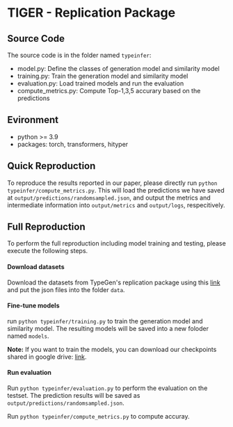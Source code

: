 # TIGER - Replication Package

## Source Code
The source code is in the folder named `typeinfer`:
- model.py: Define the classes of generation model and similarity model
- training.py: Train the generation model and similarity model
- evaluation.py: Load trained models and run the evaluation
- compute_metrics.py: Compute Top-1,3,5 accurary based on the predictions

## Evironment
- python >= 3.9
- packages: torch, transformers, hityper

## Quick Reproduction
To reproduce the results reported in our paper, please directly run `python typeinfer/compute_metrics.py`. This will load the predictions we have saved at `output/predictions/randomsampled.json`, and output the metrics and intermediate information into `output/metrics` and `output/logs`, respecitively.

## Full Reproduction
To perform the full reproduction including model training and testing, please execute the following steps.

#### Download datasets
Download the datasets from TypeGen's replication package using this [link](https://github.com/JohnnyPeng18/TypeGen/releases/tag/data) and put the json files into the folder `data`.

#### Fine-tune models
run `python typeinfer/training.py` to train the generation model and similarity model. The resulting models will be saved into a new foloder named `models`.

**Note:** If you want to train the models, you can download our checkpoints shared in google drive: [link]().

#### Run evaluation
Run `python typeinfer/evaluation.py` to perform the evaluation on the testset. The prediction results will be saved as `output/predictions/randomsampled.json`.

Run `python typeinfer/compute_metrics.py` to compute accuray.
